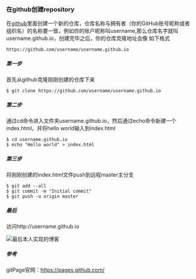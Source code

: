 ###  在github创建repository
    
在[github](http://www.github.com)里面创建一个新的仓库，仓库名称与拥有者（你的GitHub账号昵称或者组织名）的名称要一致，例如你的账户昵称叫username,那么仓库名字就叫username.github.io，创建完毕之后，你的仓库克隆地址会像
如下格式

	https://github.com/username/username.github.io
[releases]: https://github.com/showdownjs/showdown/releases

##### 第一步

首先从github克隆刚刚创建的仓库下来

	$ git clone https://github.com/username/username.github.io

##### 第二步
通过cd命令进入文件夹username.github.io，然后通过echo命令新建一个index.html，并将hello world输入到index.html

	$ cd username.github.io
    $ echo "Hello world" > index.html
    
##### 第三步
将刚刚创建的index.html文件push到远程master主分支

	$ git add --all
    $ git commit -m "Initial commit"
    $ git push -u origin master

##### 最后
访问http://username.github.io


  ![最后本人实现的博客](http://upload-images.jianshu.io/upload_images/1815061-3212add85e4edc75.png?imageMogr2/auto-orient/strip%7CimageView2/2/w/1240)


##### 参考
  gitPage官网：https://pages.github.com/